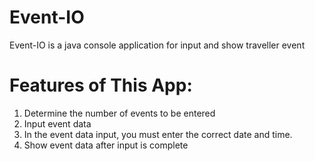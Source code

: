 # Event-IO

Event-IO is a java console application for input and show traveller event

# Features of This App:
1. Determine the number of events to be entered
2. Input event data
3. In the event data input, you must enter the correct date and time.
4. Show event data after input is complete
